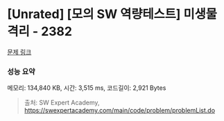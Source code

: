 # [Unrated] [모의 SW 역량테스트] 미생물 격리 - 2382 

[문제 링크](https://swexpertacademy.com/main/code/problem/problemDetail.do?contestProbId=AV597vbqAH0DFAVl) 

### 성능 요약

메모리: 134,840 KB, 시간: 3,515 ms, 코드길이: 2,921 Bytes



> 출처: SW Expert Academy, https://swexpertacademy.com/main/code/problem/problemList.do